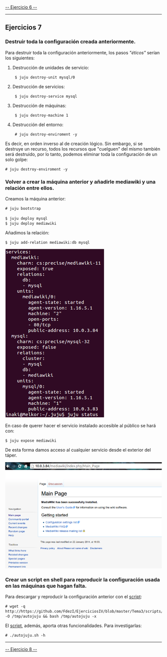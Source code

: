 [-- Ejercicio 6 --](./ejercicio06.md)

-----------------


## Ejercicios 7

### Destruir toda la configuración creada anteriormente.

Para destruir toda la configuración anteriormente, los pasos *"éticos"* serían los siguientes:

1. Destrucción de unidades de servicio:

        $ juju destroy-unit mysql/0

2. Destrucción de servicios:

        $ juju destroy-service mysql

3. Destrucción de máquinas:

        $ juju destroy-machine 1

4. Destrucción del entorno:

        # juju destroy-enviroment -y
	
Es decir, en orden inverso al de creación lógico. Sin embargo, si se destruye un recurso, todos los recursos que "cuelguen" del mismo también será destruido, por lo tanto, podemos eliminar toda la configuración de un solo golpe:

    # juju destroy-enviroment -y


### Volver a crear la máquina anterior y añadirle mediawiki y una relación entre ellos.

Creamos la máquina anterior:

    # juju bootstrap

    $ juju deploy mysql
    $ juju deploy mediawiki


Añadimos la relación:

    $ juju add-relation mediawiki:db mysql

![](./images/juju_mediawiki.png "Juju con mediawiki y mysql relacionados")

En caso de querer hacer el servicio instalado accesible al público se hará con:

    $ juju expose mediawiki

De esta forma damos acceso al cualquier servicio desde el exterior del táper.

![](./images/juju_mediawiki_exposed.png "Mediawiki bajo Juju desde navegador")


### Crear un script en shell para reproducir la configuración usada en las máquinas que hagan falta.

Para descargar y reproducir la configuración anterior con el [script](./scripts/autojuju.sh):

    # wget -q http://https://github.com/FdezI/EjerciciosIV/blob/master/Tema3/scripts/autojuju.sh -O /tmp/autojuju && bash /tmp/autojuju -x

El [script](./scripts/autojuju.sh), además, aporta otras funcionalidades. Para investigarlas:

    # ./autojuju.sh -h


-----------------

[-- Ejercicio 8 --](./ejercicio08.md)
